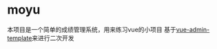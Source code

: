 # moyu
本项目是一个简单的成绩管理系统，用来练习vue的小项目
基于[vue-admin-template]([https://element.eleme.cn/#/zh-CN/component/form](https://github.com/PanJiaChen/vue-element-admin))来进行二次开发

